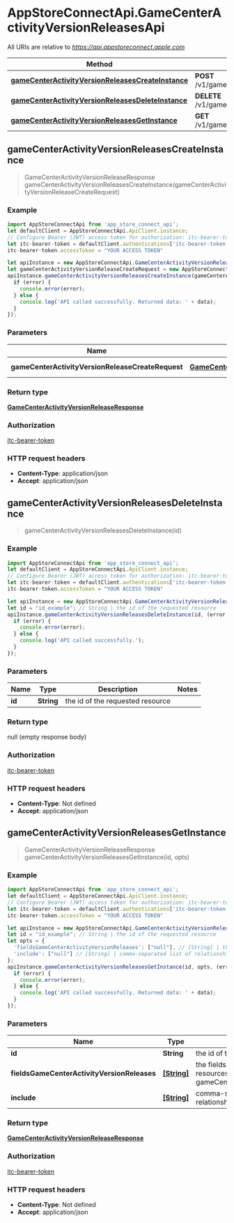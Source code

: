 # AppStoreConnectApi.GameCenterActivityVersionReleasesApi

All URIs are relative to *https://api.appstoreconnect.apple.com*

Method | HTTP request | Description
------------- | ------------- | -------------
[**gameCenterActivityVersionReleasesCreateInstance**](GameCenterActivityVersionReleasesApi.md#gameCenterActivityVersionReleasesCreateInstance) | **POST** /v1/gameCenterActivityVersionReleases | 
[**gameCenterActivityVersionReleasesDeleteInstance**](GameCenterActivityVersionReleasesApi.md#gameCenterActivityVersionReleasesDeleteInstance) | **DELETE** /v1/gameCenterActivityVersionReleases/{id} | 
[**gameCenterActivityVersionReleasesGetInstance**](GameCenterActivityVersionReleasesApi.md#gameCenterActivityVersionReleasesGetInstance) | **GET** /v1/gameCenterActivityVersionReleases/{id} | 



## gameCenterActivityVersionReleasesCreateInstance

> GameCenterActivityVersionReleaseResponse gameCenterActivityVersionReleasesCreateInstance(gameCenterActivityVersionReleaseCreateRequest)



### Example

```javascript
import AppStoreConnectApi from 'app_store_connect_api';
let defaultClient = AppStoreConnectApi.ApiClient.instance;
// Configure Bearer (JWT) access token for authorization: itc-bearer-token
let itc-bearer-token = defaultClient.authentications['itc-bearer-token'];
itc-bearer-token.accessToken = "YOUR ACCESS TOKEN"

let apiInstance = new AppStoreConnectApi.GameCenterActivityVersionReleasesApi();
let gameCenterActivityVersionReleaseCreateRequest = new AppStoreConnectApi.GameCenterActivityVersionReleaseCreateRequest(); // GameCenterActivityVersionReleaseCreateRequest | GameCenterActivityVersionRelease representation
apiInstance.gameCenterActivityVersionReleasesCreateInstance(gameCenterActivityVersionReleaseCreateRequest, (error, data, response) => {
  if (error) {
    console.error(error);
  } else {
    console.log('API called successfully. Returned data: ' + data);
  }
});
```

### Parameters


Name | Type | Description  | Notes
------------- | ------------- | ------------- | -------------
 **gameCenterActivityVersionReleaseCreateRequest** | [**GameCenterActivityVersionReleaseCreateRequest**](GameCenterActivityVersionReleaseCreateRequest.md)| GameCenterActivityVersionRelease representation | 

### Return type

[**GameCenterActivityVersionReleaseResponse**](GameCenterActivityVersionReleaseResponse.md)

### Authorization

[itc-bearer-token](../README.md#itc-bearer-token)

### HTTP request headers

- **Content-Type**: application/json
- **Accept**: application/json


## gameCenterActivityVersionReleasesDeleteInstance

> gameCenterActivityVersionReleasesDeleteInstance(id)



### Example

```javascript
import AppStoreConnectApi from 'app_store_connect_api';
let defaultClient = AppStoreConnectApi.ApiClient.instance;
// Configure Bearer (JWT) access token for authorization: itc-bearer-token
let itc-bearer-token = defaultClient.authentications['itc-bearer-token'];
itc-bearer-token.accessToken = "YOUR ACCESS TOKEN"

let apiInstance = new AppStoreConnectApi.GameCenterActivityVersionReleasesApi();
let id = "id_example"; // String | the id of the requested resource
apiInstance.gameCenterActivityVersionReleasesDeleteInstance(id, (error, data, response) => {
  if (error) {
    console.error(error);
  } else {
    console.log('API called successfully.');
  }
});
```

### Parameters


Name | Type | Description  | Notes
------------- | ------------- | ------------- | -------------
 **id** | **String**| the id of the requested resource | 

### Return type

null (empty response body)

### Authorization

[itc-bearer-token](../README.md#itc-bearer-token)

### HTTP request headers

- **Content-Type**: Not defined
- **Accept**: application/json


## gameCenterActivityVersionReleasesGetInstance

> GameCenterActivityVersionReleaseResponse gameCenterActivityVersionReleasesGetInstance(id, opts)



### Example

```javascript
import AppStoreConnectApi from 'app_store_connect_api';
let defaultClient = AppStoreConnectApi.ApiClient.instance;
// Configure Bearer (JWT) access token for authorization: itc-bearer-token
let itc-bearer-token = defaultClient.authentications['itc-bearer-token'];
itc-bearer-token.accessToken = "YOUR ACCESS TOKEN"

let apiInstance = new AppStoreConnectApi.GameCenterActivityVersionReleasesApi();
let id = "id_example"; // String | the id of the requested resource
let opts = {
  'fieldsGameCenterActivityVersionReleases': ["null"], // [String] | the fields to include for returned resources of type gameCenterActivityVersionReleases
  'include': ["null"] // [String] | comma-separated list of relationships to include
};
apiInstance.gameCenterActivityVersionReleasesGetInstance(id, opts, (error, data, response) => {
  if (error) {
    console.error(error);
  } else {
    console.log('API called successfully. Returned data: ' + data);
  }
});
```

### Parameters


Name | Type | Description  | Notes
------------- | ------------- | ------------- | -------------
 **id** | **String**| the id of the requested resource | 
 **fieldsGameCenterActivityVersionReleases** | [**[String]**](String.md)| the fields to include for returned resources of type gameCenterActivityVersionReleases | [optional] 
 **include** | [**[String]**](String.md)| comma-separated list of relationships to include | [optional] 

### Return type

[**GameCenterActivityVersionReleaseResponse**](GameCenterActivityVersionReleaseResponse.md)

### Authorization

[itc-bearer-token](../README.md#itc-bearer-token)

### HTTP request headers

- **Content-Type**: Not defined
- **Accept**: application/json

